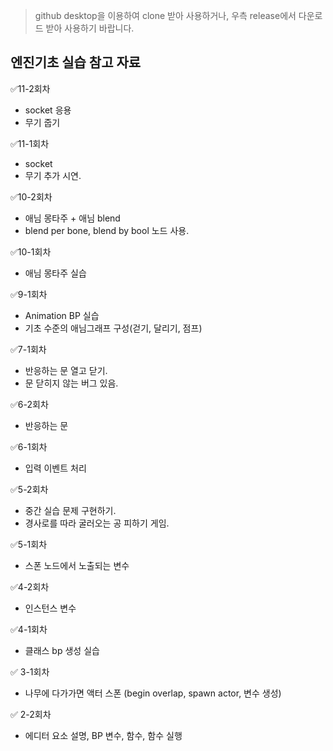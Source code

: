 > github desktop을 이용하여 clone 받아 사용하거나, 우측 release에서 다운로드 받아 사용하기 바랍니다.

## 엔진기초 실습 참고 자료

✅11-2회차
- socket 응용
- 무기 줍기

✅11-1회차
- socket
- 무기 추가 시연.

✅10-2회차
- 애님 몽타주 + 애님 blend
- blend per bone, blend by bool 노드 사용.

✅10-1회차
- 애님 몽타주 실습

✅9-1회차
- Animation BP 실습
- 기초 수준의 애님그래프 구성(걷기, 달리기, 점프)

✅7-1회차
- 반응하는 문 열고 닫기.
- 문 닫히지 않는 버그 있음.

✅6-2회차
- 반응하는 문

✅6-1회차
- 입력 이벤트 처리

✅5-2회차
- 중간 실습 문제 구현하기.
- 경사로를 따라 굴러오는 공 피하기 게임.

✅5-1회차
- 스폰 노드에서 노출되는 변수

✅4-2회차
- 인스턴스 변수

✅4-1회차
- 클래스 bp 생성 실습

✅ 3-1회차
- 나무에 다가가면 액터 스폰
(begin overlap, spawn actor, 변수 생성)

✅ 2-2회차
- 에디터 요소 설명, BP 변수, 함수, 함수 실행

